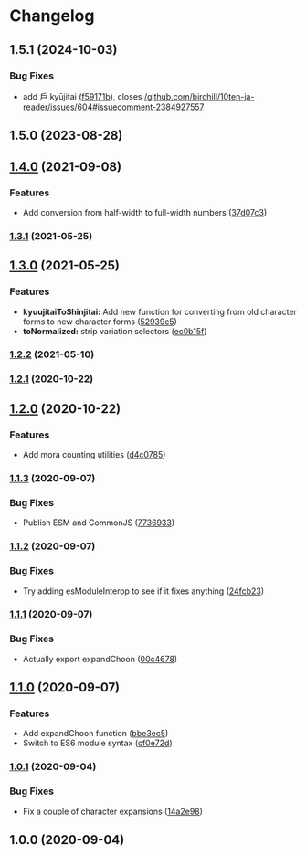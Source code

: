 # Changelog

## 1.5.1 (2024-10-03)


### Bug Fixes

* add 戶 kyūjitai ([f59171b](https://github.com/birchill/normal-jp/commit/f59171b8247ff7817ee573bc0d771e468e0fddf7)), closes [/github.com/birchill/10ten-ja-reader/issues/604#issuecomment-2384927557](https://github.com/birchill//github.com/birchill/10ten-ja-reader/issues/604/issues/issuecomment-2384927557)

## 1.5.0 (2023-08-28)

## [1.4.0](https://github.com/birchill/normal-jp/compare/v1.3.1...v1.4.0) (2021-09-08)


### Features

* Add conversion from half-width to full-width numbers ([37d07c3](https://github.com/birchill/normal-jp/commit/37d07c3a83eba53eb03f8f05d494b4536cd2823b))

### [1.3.1](https://github.com/birchill/normal-jp/compare/v1.3.0...v1.3.1) (2021-05-25)

## [1.3.0](https://github.com/birchill/normal-jp/compare/v1.2.2...v1.3.0) (2021-05-25)


### Features

* **kyuujitaiToShinjitai:** Add new function for converting from old character forms to new character forms ([52939c5](https://github.com/birchill/normal-jp/commit/52939c51b924b1901f65bcbaa4969b64e9da9be5))
* **toNormalized:** strip variation selectors ([ec0b15f](https://github.com/birchill/normal-jp/commit/ec0b15f7669e01efe1d871e737a796d599daee28))

### [1.2.2](https://github.com/birchill/normal-jp/compare/v1.2.1...v1.2.2) (2021-05-10)

### [1.2.1](https://github.com/birchill/normal-jp/compare/v1.2.0...v1.2.1) (2020-10-22)

## [1.2.0](https://github.com/birchill/normal-jp/compare/v1.1.3...v1.2.0) (2020-10-22)


### Features

* Add mora counting utilities ([d4c0785](https://github.com/birchill/normal-jp/commit/d4c078542c5788304769eec445f7dab02f7e44f8))

### [1.1.3](https://github.com/birchill/normal-jp/compare/v1.1.2...v1.1.3) (2020-09-07)


### Bug Fixes

* Publish ESM and CommonJS ([7736933](https://github.com/birchill/normal-jp/commit/77369333ede5e35165b878b091f5b34e062cdc3c))

### [1.1.2](https://github.com/birchill/normal-jp/compare/v1.1.1...v1.1.2) (2020-09-07)


### Bug Fixes

* Try adding esModuleInterop to see if it fixes anything ([24fcb23](https://github.com/birchill/normal-jp/commit/24fcb23f76266cf410d829fda83d5f753a5ecf1b))

### [1.1.1](https://github.com/birchill/normal-jp/compare/v1.1.0...v1.1.1) (2020-09-07)


### Bug Fixes

* Actually export expandChoon ([00c4678](https://github.com/birchill/normal-jp/commit/00c4678cacf6b6f0934745c80f29fd5aaf95989e))

## [1.1.0](https://github.com/birchill/normal-jp/compare/v1.0.1...v1.1.0) (2020-09-07)


### Features

* Add expandChoon function ([bbe3ec5](https://github.com/birchill/normal-jp/commit/bbe3ec545c85076d0082d62b89f78c032678f52b))
* Switch to ES6 module syntax ([cf0e72d](https://github.com/birchill/normal-jp/commit/cf0e72d5c26933d7d88a13d4ab99e607df092b50))

### [1.0.1](https://github.com/birchill/normal-jp/compare/v1.0.0...v1.0.1) (2020-09-04)


### Bug Fixes

* Fix a couple of character expansions ([14a2e98](https://github.com/birchill/normal-jp/commit/14a2e9883b9061e57cd27b831883a9913bc8fc82))

## 1.0.0 (2020-09-04)
